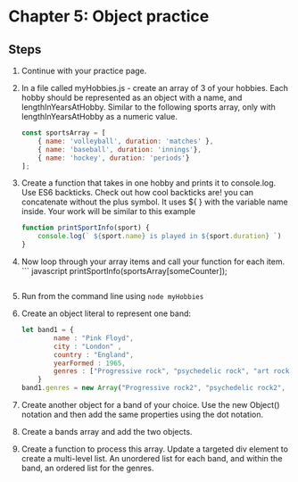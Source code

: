 # Chapter 5: Object practice

## Steps
 

1. Continue with your practice page. 

1. In a file called myHobbies.js - create an array of 3 of your hobbies. Each hobby should be represented as an object with a name, and lengthInYearsAtHobby. Similar to the following sports array, only with lengthInYearsAtHobby as a numeric value.

    ``` javascript
    const sportsArray = [
        { name: 'volleyball', duration: 'matches' },
        { name: 'baseball', duration: 'innings'},
        { name: 'hockey', duration: 'periods'}
    ];
    ```            

1. Create a function that takes in one hobby and prints it to console.log. Use ES6 backticks. Check out how cool backticks are!  you can concatenate without the plus symbol.  It uses ${ }  with the variable name inside.
Your work will be similar to this example
    ``` javascript
    function printSportInfo(sport) {
        console.log(` ${sport.name} is played in ${sport.duration} `)
    }
    ```

1. Now loop through your array items and call your function for each item.     ``` javascript
        printSportInfo(sportsArray[someCounter]);
    ```

1. Run from the command line using `node myHobbies`

1. Create an object literal to represent one band:
    ```javascript
    let band1 = {
            name : "Pink Floyd",
            city : "London" ,
            country : "England",
            yearFormed : 1965,
            genres : ["Progressive rock", "psychedelic rock", "art rock"]
        }
    band1.genres = new Array("Progressive rock2", "psychedelic rock2", "art rock2");
    ```

1. Create another object for a band of your choice. Use the new Object() notation and then add the same properties using the dot notation.

1. Create a bands array and add the two objects.

1. Create a function to process this array. Update a targeted div element to create a multi-level list.  An unordered list for each band, and within the band, an ordered list for the genres.
